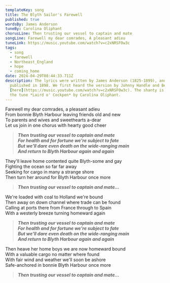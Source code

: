 ```yaml
---
templateKey: song
title: The Blyth Sailor's Farewell
published: true
wordsBy: James Anderson
tuneBy: Carolina Oliphant
chorusLine: Then trusting our vessel to captain and mate
songLine: Farewell my dear comrades, A pleasant adieu
tuneLink: https://music.youtube.com/watch?v=c2xNRSFOw3c
tags:
  - song
  - farewell
  - Northeast_England
  - hope
  - coming_home
date: 2024-04-29T08:44:33.711Z
description: T﻿he lyrics were written by James Anderson (1825-1899), and first
  published in 1898. We first heard the version by Johnny Handle and Benny Graham
  [here](https://music.youtube.com/watch?v=c2xNRSFOw3c). The shanty is set to
  the tune *Laird o' Cockpen* by Carolina Oliphant.
---
```

Farewell my dear comrades, a pleasant adieu\
From bonnie Blyth Harbour leaving friends old and new\
To parents and wives and sweethearts a-dear\
Let us join in one chorus with hearty good cheer

> ***Then trusting our vessel to captain and mate\
For health and for fortune we're subject to fate\
But we'll dare even death on the wide-ranging main\
And return to Blyth Harbour again and again***

They'll leave home contented quite Blyth-some and gay\
Fighting the ocean so far far away\
Seeking for cargo in many a strange shore\
Then turn her around for Blyth Harbour once more

> ***Then trusting our vessel to captain and mate...***

We're loaded with coal to Holland we're bound\
Then away on down channel where trade can be found\
Calling at ports there from France through to Spain\
With a westerly breeze turning homeward again

> ***Then trusting our vessel to captain and mate\
For health and for fortune we're subject to fate\
But we'll dare even death on the wide-ranging main\
And return to Blyth Harbour again and again***

Then heave her home boys we are now homeward bound\
With a valuable cargo no matter where found\
With fair wind and weather we'll soon be ashore\
Safe-anchored in bonnie Blyth Harbour once more

> ***Then trusting our vessel to captain and mate...***
